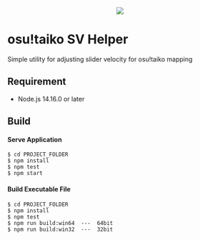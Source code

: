 <p align="center">
  <img src="https://user-images.githubusercontent.com/5382000/134652044-923055f6-8942-47b3-b8d5-4462466f5e06.png">
</p>

# osu!taiko SV Helper
Simple utility for adjusting slider velocity for osu!taiko mapping

## Requirement
* Node.js 14.16.0 or later

## Build
#### Serve Application
```
$ cd PROJECT_FOLDER
$ npm install
$ npm test
$ npm start
```
#### Build Executable File
```
$ cd PROJECT_FOLDER
$ npm install
$ npm test
$ npm run build:win64  ---  64bit
$ npm run build:win32  ---  32bit
```
